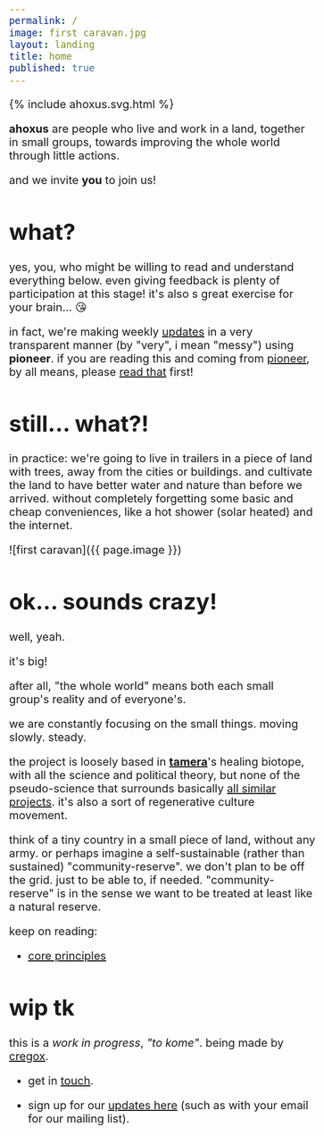 ```yaml
---
permalink: /
image: first caravan.jpg
layout: landing
title: home
published: true
---
```


{% include ahoxus.svg.html %}

**ahoxus** are people who live and work in a land, together in small groups, towards improving the whole world through little actions.

and we invite **you** to join us!

# what?

yes, you, who might be willing to read and understand everything below. even giving feedback is plenty of participation at this stage! it's also s great exercise for your brain... 😘

in fact, we're making weekly [updates](/updates) in a very transparent manner (by "very", i mean "messy") using **pioneer**. if you are reading this and coming from [pioneer](/pioneer), by all means, please [read that](/pioneer) first!

# still... what?!

in practice: we're going to live in trailers in a piece of land with trees, away from the cities or buildings. and cultivate the land to have better water and nature than before we arrived. without completely forgetting some basic and cheap conveniences, like a hot shower (solar heated) and the internet.

![first caravan]({{ page.image }})

# ok... sounds crazy!

well, yeah.

it's big!

after all, "the whole world" means both each small group's reality and of everyone's.

we are constantly focusing on the small things. moving slowly. steady.

the project is loosely based in [**tamera**](//tamera.org)'s healing biotope, with all the science and political theory, but none of the pseudo-science that surrounds basically [all similar projects](/map). it's also a sort of regenerative culture movement.

think of a tiny country in a small piece of land, without any army. or perhaps imagine a self-sustainable (rather than sustained) "community-reserve". we don't plan to be off the grid. just to be able to, if needed. "community-reserve" is in the sense we want to be treated at least like a natural reserve.

keep on reading:

- [core principles](/core)

# wip tk

this is a *work in progress*, _"to kome"_. being made by [cregox](https://cregox.net/ahoxus).

- get in [touch](https://cregox.net/contact).

- sign up for our [updates here](/updates) (such as with your email for our mailing list).

<style>
body {max-width: 550px; margin: 0 auto; font-size: 15pt;}
</style>
